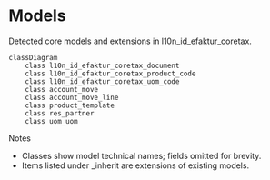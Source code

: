 # Models

Detected core models and extensions in l10n_id_efaktur_coretax.

```mermaid
classDiagram
    class l10n_id_efaktur_coretax_document
    class l10n_id_efaktur_coretax_product_code
    class l10n_id_efaktur_coretax_uom_code
    class account_move
    class account_move_line
    class product_template
    class res_partner
    class uom_uom
```

Notes
- Classes show model technical names; fields omitted for brevity.
- Items listed under _inherit are extensions of existing models.
